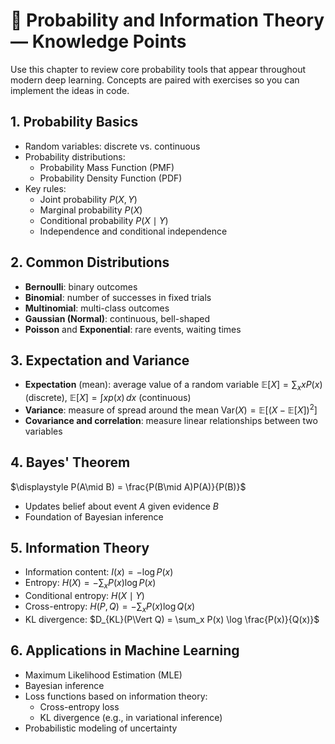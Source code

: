 # 📘 Probability and Information Theory — Knowledge Points

Use this chapter to review core probability tools that appear throughout modern deep learning. Concepts are paired with exercises so you can implement the ideas in code.

## 1. Probability Basics

- Random variables: discrete vs. continuous
- Probability distributions:
  - Probability Mass Function (PMF)
  - Probability Density Function (PDF)
- Key rules:
  - Joint probability $P(X, Y)$
  - Marginal probability $P(X)$
  - Conditional probability $P(X\mid Y)$
  - Independence and conditional independence

## 2. Common Distributions

- **Bernoulli**: binary outcomes
- **Binomial**: number of successes in fixed trials
- **Multinomial**: multi-class outcomes
- **Gaussian (Normal)**: continuous, bell-shaped
- **Poisson** and **Exponential**: rare events, waiting times

## 3. Expectation and Variance

- **Expectation** (mean): average value of a random variable
  $\displaystyle \mathbb{E}[X] = \sum_x x P(x)$ (discrete),
  $\displaystyle \mathbb{E}[X] = \int x p(x)\,dx$ (continuous)
- **Variance**: measure of spread around the mean
  $\displaystyle \text{Var}(X) = \mathbb{E}[(X - \mathbb{E}[X])^2]$
- **Covariance and correlation**: measure linear relationships between two variables

## 4. Bayes' Theorem

$\displaystyle P(A\mid B) = \frac{P(B\mid A)P(A)}{P(B)}$

- Updates belief about event $A$ given evidence $B$
- Foundation of Bayesian inference

## 5. Information Theory

- Information content: $I(x) = -\log P(x)$
- Entropy: $H(X) = -\sum_x P(x)\log P(x)$
- Conditional entropy: $H(X\mid Y)$
- Cross-entropy: $H(P, Q) = -\sum_x P(x)\log Q(x)$
- KL divergence: $D_{KL}(P\Vert Q) = \sum_x P(x) \log \frac{P(x)}{Q(x)}$

## 6. Applications in Machine Learning

- Maximum Likelihood Estimation (MLE)
- Bayesian inference
- Loss functions based on information theory:
  - Cross-entropy loss
  - KL divergence (e.g., in variational inference)
- Probabilistic modeling of uncertainty